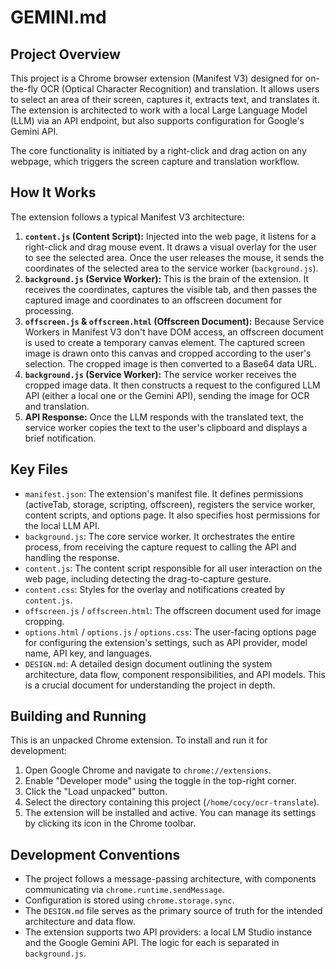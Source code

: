 # GEMINI.md

## Project Overview

This project is a Chrome browser extension (Manifest V3) designed for on-the-fly OCR (Optical Character Recognition) and translation. It allows users to select an area of their screen, captures it, extracts text, and translates it. The extension is architected to work with a local Large Language Model (LLM) via an API endpoint, but also supports configuration for Google's Gemini API.

The core functionality is initiated by a right-click and drag action on any webpage, which triggers the screen capture and translation workflow.

## How It Works

The extension follows a typical Manifest V3 architecture:

1.  **`content.js` (Content Script):** Injected into the web page, it listens for a right-click and drag mouse event. It draws a visual overlay for the user to see the selected area. Once the user releases the mouse, it sends the coordinates of the selected area to the service worker (`background.js`).
2.  **`background.js` (Service Worker):** This is the brain of the extension. It receives the coordinates, captures the visible tab, and then passes the captured image and coordinates to an offscreen document for processing.
3.  **`offscreen.js` & `offscreen.html` (Offscreen Document):** Because Service Workers in Manifest V3 don't have DOM access, an offscreen document is used to create a temporary canvas element. The captured screen image is drawn onto this canvas and cropped according to the user's selection. The cropped image is then converted to a Base64 data URL.
4.  **`background.js` (Service Worker):** The service worker receives the cropped image data. It then constructs a request to the configured LLM API (either a local one or the Gemini API), sending the image for OCR and translation.
5.  **API Response:** Once the LLM responds with the translated text, the service worker copies the text to the user's clipboard and displays a brief notification.

## Key Files

*   `manifest.json`: The extension's manifest file. It defines permissions (activeTab, storage, scripting, offscreen), registers the service worker, content scripts, and options page. It also specifies host permissions for the local LLM API.
*   `background.js`: The core service worker. It orchestrates the entire process, from receiving the capture request to calling the API and handling the response.
*   `content.js`: The content script responsible for all user interaction on the web page, including detecting the drag-to-capture gesture.
*   `content.css`: Styles for the overlay and notifications created by `content.js`.
*   `offscreen.js` / `offscreen.html`: The offscreen document used for image cropping.
*   `options.html` / `options.js` / `options.css`: The user-facing options page for configuring the extension's settings, such as API provider, model name, API key, and languages.
*   `DESIGN.md`: A detailed design document outlining the system architecture, data flow, component responsibilities, and API models. This is a crucial document for understanding the project in depth.

## Building and Running

This is an unpacked Chrome extension. To install and run it for development:

1.  Open Google Chrome and navigate to `chrome://extensions`.
2.  Enable "Developer mode" using the toggle in the top-right corner.
3.  Click the "Load unpacked" button.
4.  Select the directory containing this project (`/home/cocy/ocr-translate`).
5.  The extension will be installed and active. You can manage its settings by clicking its icon in the Chrome toolbar.

## Development Conventions

*   The project follows a message-passing architecture, with components communicating via `chrome.runtime.sendMessage`.
*   Configuration is stored using `chrome.storage.sync`.
*   The `DESIGN.md` file serves as the primary source of truth for the intended architecture and data flow.
*   The extension supports two API providers: a local LM Studio instance and the Google Gemini API. The logic for each is separated in `background.js`.
